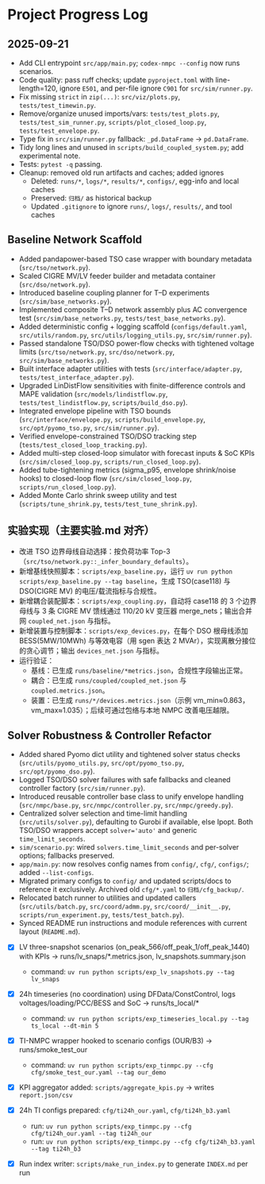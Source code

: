 # Project Progress Log

## 2025-09-21
- Add CLI entrypoint `src/app/main.py`; `codex-nmpc --config` now runs scenarios.
- Code quality: pass ruff checks; update `pyproject.toml` with line-length=120, ignore `E501`, and per-file ignore `C901` for `src/sim/runner.py`.
- Fix missing `strict` in `zip(...)`: `src/viz/plots.py`, `tests/test_timewin.py`.
- Remove/organize unused imports/vars: `tests/test_plots.py`, `tests/test_sim_runner.py`, `scripts/plot_closed_loop.py`, `tests/test_envelope.py`.
- Type fix in `src/sim/runner.py` fallback: `_pd.DataFrame` -> `pd.DataFrame`.
- Tidy long lines and unused in `scripts/build_coupled_system.py`; add experimental note.
- Tests: `pytest -q` passing.
- Cleanup: removed old run artifacts and caches; added ignores
  - Deleted: `runs/*`, `logs/*`, `results/*`, `configs/`, egg-info and local caches
  - Preserved: `归档/` as historical backup
  - Updated `.gitignore` to ignore `runs/`, `logs/`, `results/`, and tool caches

## Baseline Network Scaffold
- Added pandapower-based TSO case wrapper with boundary metadata (`src/tso/network.py`).
- Scaled CIGRE MV/LV feeder builder and metadata container (`src/dso/network.py`).
- Introduced baseline coupling planner for T–D experiments (`src/sim/base_networks.py`).
- Implemented composite T–D network assembly plus AC convergence test (`src/sim/base_networks.py`, `tests/test_base_networks.py`).
- Added deterministic config + logging scaffold (`configs/default.yaml`, `src/utils/random.py`, `src/utils/logging_utils.py`, `src/sim/runner.py`).
- Passed standalone TSO/DSO power-flow checks with tightened voltage limits (`src/tso/network.py`, `src/dso/network.py`, `src/sim/base_networks.py`).
- Built interface adapter utilities with tests (`src/interface/adapter.py`, `tests/test_interface_adapter.py`).
- Upgraded LinDistFlow sensitivities with finite-difference controls and MAPE validation (`src/models/lindistflow.py`, `tests/test_lindistflow.py`, `scripts/build_dso.py`).
- Integrated envelope pipeline with TSO bounds (`src/interface/envelope.py`, `scripts/build_envelope.py`, `src/opt/pyomo_tso.py`, `src/sim/runner.py`).
- Verified envelope-constrained TSO/DSO tracking step (`tests/test_closed_loop_tracking.py`).
- Added multi-step closed-loop simulator with forecast inputs & SoC KPIs (`src/sim/closed_loop.py`, `scripts/run_closed_loop.py`).
- Added tube-tightening metrics (sigma_p95, envelope shrink/noise hooks) to closed-loop flow (`src/sim/closed_loop.py`, `scripts/run_closed_loop.py`).
- Added Monte Carlo shrink sweep utility and test (`scripts/tune_shrink.py`, `tests/test_tune_shrink.py`).

## 实验实现（主要实验.md 对齐）
- 改进 TSO 边界母线自动选择：按负荷功率 Top-3（`src/tso/network.py::_infer_boundary_defaults`）。
- 新增基线快照脚本：`scripts/exp_baseline.py`，运行 `uv run python scripts/exp_baseline.py --tag baseline`，生成 TSO(case118) 与 DSO(CIGRE MV) 的电压/载流指标与合规性。
- 新增耦合装配脚本：`scripts/exp_coupling.py`，自动将 case118 的 3 个边界母线与 3 条 CIGRE MV 馈线通过 110/20 kV 变压器 merge_nets；输出合并网 `coupled_net.json` 与指标。
- 新增装置与控制脚本：`scripts/exp_devices.py`，在每个 DSO 根母线添加 BESS(5MW/10MWh) 与等效电容（用 sgen 表达 2 MVAr），实现离散分接位的贪心调节；输出 `devices_net.json` 与指标。
- 运行验证：
  - 基线：已生成 `runs/baseline/*metrics.json`，合规性字段输出正常。
  - 耦合：已生成 `runs/coupled/coupled_net.json` 与 `coupled.metrics.json`。
  - 装置：已生成 `runs/*/devices.metrics.json`（示例 vm_min≈0.863，vm_max≈1.035）；后续可通过包络与本地 NMPC 改善电压越限。

## Solver Robustness & Controller Refactor
- Added shared Pyomo dict utility and tightened solver status checks (`src/utils/pyomo_utils.py`, `src/opt/pyomo_tso.py`, `src/opt/pyomo_dso.py`).
- Logged TSO/DSO solver failures with safe fallbacks and cleaned controller factory (`src/sim/runner.py`).
- Introduced reusable controller base class to unify envelope handling (`src/nmpc/base.py`, `src/nmpc/controller.py`, `src/nmpc/greedy.py`).
 - Centralized solver selection and time-limit handling (`src/utils/solver.py`), defaulting to Gurobi if available, else Ipopt. Both TSO/DSO wrappers accept `solver='auto'` and generic `time_limit_seconds`.
 - `sim/scenario.py`: wired `solvers.time_limit_seconds` and per-solver options; fallbacks preserved.
 - `app/main.py`: now resolves config names from `config/`, `cfg/`, `configs/`; added `--list-configs`.
- Migrated primary configs to `config/` and updated scripts/docs to reference it exclusively. Archived old `cfg/*.yaml` to `归档/cfg_backup/`.
- Relocated batch runner to utilities and updated callers (`src/utils/batch.py`, `src/coord/admm.py`, `src/coord/__init__.py`, `scripts/run_experiment.py`, `tests/test_batch.py`).
- Synced README run instructions and module references with current layout (`README.md`).

- [x] LV three-snapshot scenarios (on_peak_566/off_peak_1/off_peak_1440) with KPIs → runs/lv_snaps/*.metrics.json, lv_snapshots.summary.json
  - command: `uv run python scripts/exp_lv_snapshots.py --tag lv_snaps`
- [x] 24h timeseries (no coordination) using DFData/ConstControl, logs voltages/loading/PCC/BESS and SoC → runs/ts_local/*
  - command: `uv run python scripts/exp_timeseries_local.py --tag ts_local --dt-min 5`
- [x] TI-NMPC wrapper hooked to scenario configs (OUR/B3) → runs/smoke_test_our
  - command: `uv run python scripts/exp_tinmpc.py --cfg cfg/smoke_test_our.yaml --tag our_demo`

- [x] KPI aggregator added: `scripts/aggregate_kpis.py` → writes `report.json/csv`
- [x] 24h TI configs prepared: `cfg/ti24h_our.yaml`, `cfg/ti24h_b3.yaml`
  - run: `uv run python scripts/exp_tinmpc.py --cfg cfg/ti24h_our.yaml --tag ti24h_our`
  - run: `uv run python scripts/exp_tinmpc.py --cfg cfg/ti24h_b3.yaml --tag ti24h_b3`
- [x] Run index writer: `scripts/make_run_index.py` to generate `INDEX.md` per run
